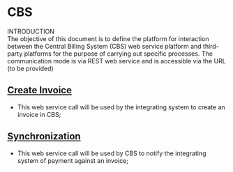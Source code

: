 # CBS #
INTRODUCTION\
The objective of this document is to define the platform for interaction between the 
Central Billing System (CBS) web service platform and third-party platforms 
for the purpose of carrying out specific processes. The communication mode is via REST 
web service and is accessible via the URL (to be provided)



## [Create Invoice](https://github.com/parkwayprojects/CBS/wiki/Invoice-Generation) ##
* This web service call will be used by the integrating system to create an invoice in CBS;

## [Synchronization](https://github.com/parkwayprojects/CBS/wiki/Synchronization) ##
* This web service call will be used by CBS to notify the integrating system of payment against an invoice;


